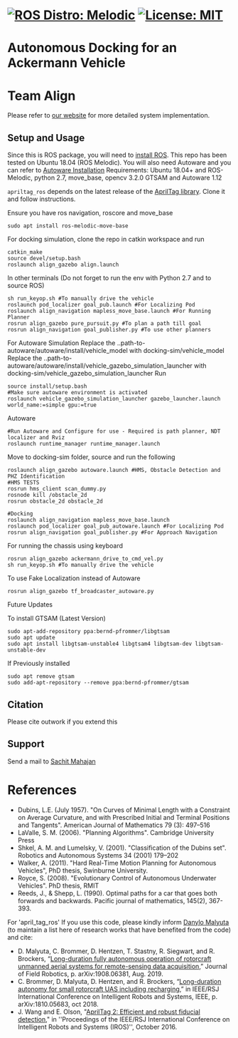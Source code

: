 [![ROS Distro: Melodic](https://img.shields.io/badge/ROS-Melodic-blue.svg)](http://wiki.ros.org/melodic) [![License: MIT](https://img.shields.io/badge/License-MIT-blue.svg)](http://opensource.org/licenses/MIT) 
=============
Autonomous Docking for an Ackermann Vehicle
=============

# Team Align

Please refer to [our website](https://mrsdprojects.ri.cmu.edu/2020teamj/system-design/) for more detailed system implementation.

## Setup and Usage
Since this is ROS package, you will need to [install ROS](http://wiki.ros.org/Installation/Ubuntu). This repo has been tested on Ubuntu 18.04 (ROS
Melodic). You will also need Autoware and you can refer to [Autoware Installation](https://github.com/CPFL/Autoware-Manuals/blob/master/en/Autoware_UsersManual_v1.1.md#3-d-map-generation-and-sharing)
Requirements: Ubuntu 18.04+ and ROS-Melodic, python 2.7, move_base, opencv 3.2.0 GTSAM and Autoware 1.12

`apriltag_ros` depends on the latest release of the [AprilTag library](https://github.com/AprilRobotics/apriltag). Clone it and follow instructions.


Ensure you have ros navigation, roscore and move_base
```
sudo apt install ros-melodic-move-base
```

For docking simulation, clone the repo in catkin workspace and run 
```
catkin_make
source devel/setup.bash
roslaunch align_gazebo align.launch
```
In other terminals (Do not forget to run the env with Python 2.7 and to source ROS)
```
sh run_keyop.sh #To manually drive the vehicle
roslaunch pod_localizer goal_pub.launch #For Localizing Pod
roslaunch align_navigation mapless_move_base.launch #For Running Planner
rosrun align_gazebo pure_pursuit.py #To plan a path till goal
rosrun align_navigation goal_publisher.py #To use other planners
```

For Autoware Simulation
    Replace the ..path-to-autoware/autoware/install/vehicle_model with docking-sim/vehicle_model
    Replace the ..path-to-autoware/autoware/install/vehicle_gazebo_simulation_launcher with docking-sim/vehicle_gazebo_simulation_launcher
Run
```
source install/setup.bash 
#Make sure autoware environment is activated
roslaunch vehicle_gazebo_simulation_launcher gazebo_launcher.launch world_name:=simple gpu:=true
```
Autoware
```
#Run Autoware and Configure for use - Required is path planner, NDT localizer and Rviz
roslaunch runtime_manager runtime_manager.launch
```
Move to docking-sim folder, source and run the following 
```
roslaunch align_gazebo autoware.launch #HMS, Obstacle Detection and PHZ Identification
#HMS TESTS
rosrun hms_client scan_dummy.py
rosnode kill /obstacle_2d
rosrun obstacle_2d obstacle_2d

#Docking
roslaunch align_navigation mapless_move_base.launch
roslaunch pod_localizer goal_pub_autoware.launch #For Localizing Pod
rosrun align_navigation goal_publisher.py #For Approach Navigation

```
For running the chassis using keyboard
```
rosrun align_gazebo ackermann_drive_to_cmd_vel.py
sh run_keyop.sh #To manually drive the vehicle
```

To use Fake Localization instead of Autoware
```
rosrun align_gazebo tf_broadcaster_autoware.py
```

Future Updates

To install GTSAM (Latest Version)
```
sudo apt-add-repository ppa:bernd-pfrommer/libgtsam
sudo apt update
sudo apt install libgtsam-unstable4 libgtsam4 libgtsam-dev libgtsam-unstable-dev
```
If Previously installed
```
sudo apt remove gtsam
sudo add-apt-repository --remove ppa:bernd-pfrommer/gtsam
```

## Citation

Please cite outwork if you extend this

## Support
Send a mail to [Sachit Mahajan](mailto:sachitma@andrew.cmu.edu)


References
==========

- Dubins, L.E. (July 1957). "On Curves of Minimal Length with a Constraint on Average Curvature, and with Prescribed Initial and Terminal Positions and Tangents". American Journal of Mathematics 79 (3): 497–516
- LaValle, S. M. (2006). "Planning Algorithms". Cambridge University Press
- Shkel, A. M. and Lumelsky, V. (2001). "Classification of the Dubins set". Robotics and Autonomous Systems 34 (2001) 179–202
- Walker, A. (2011). "Hard Real-Time Motion Planning for Autonomous Vehicles", PhD thesis, Swinburne University.
- Royce, S. (2008). "Evolutionary Control of Autonomous Underwater Vehicles". PhD thesis, RMIT
- Reeds, J., & Shepp, L. (1990). Optimal paths for a car that goes both forwards and backwards. Pacific journal of mathematics, 145(2), 367-393.

For 'april_tag_ros'
If you use this code, please kindly inform [Danylo Malyuta](mailto:danylo.malyuta@gmail.com) (to maintain a list here of research works that have benefited from the code) and cite:

- D. Malyuta, C. Brommer, D. Hentzen, T. Stastny, R. Siegwart, and R. Brockers, “[Long-duration fully autonomous operation of rotorcraft unmanned aerial systems for remote-sensing data acquisition](https://onlinelibrary.wiley.com/doi/abs/10.1002/rob.21898),” Journal of Field Robotics, p. arXiv:1908.06381, Aug. 2019.
- C. Brommer, D. Malyuta, D. Hentzen, and R. Brockers, “[Long-duration autonomy for small rotorcraft UAS including recharging](https://ieeexplore.ieee.org/document/8594111),” in IEEE/RSJ International Conference on Intelligent Robots and Systems, IEEE, p. arXiv:1810.05683, oct 2018.
- J. Wang and E. Olson, "[AprilTag 2: Efficient and robust fiducial detection](http://ieeexplore.ieee.org/document/7759617/)," in ''Proceedings of the IEEE/RSJ International Conference on Intelligent Robots and Systems (IROS)'', October 2016.



